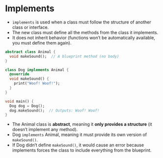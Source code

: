 # Implements

- `implements` is used when a class must follow the structure of another class or interface.
- The new class must define all the methods from the class it implements.
- It does not inherit behavior (functions won’t be automatically available, you must define them again).
  
```dart
abstract class Animal {
  void makeSound();  // A blueprint method (no body)
}

class Dog implements Animal {
  @override
  void makeSound() {
    print("Woof! Woof!");
  }
}

void main() {
  Dog dog = Dog();
  dog.makeSound();  // Outputs: Woof! Woof!
}
```

- The Animal class is **abstract**, meaning it **only provides a structure** (it doesn’t implement any method).
- Dog `implements` Animal, meaning it must provide its own version of `makeSound()`.
- If Dog didn’t define `makeSound()`, it would cause an error because implements forces the class to include everything from the blueprint.
